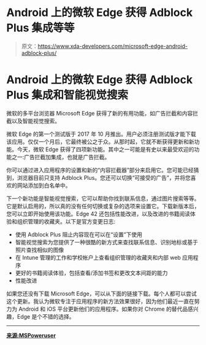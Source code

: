 # Android 上的微软 Edge 获得 Adblock Plus 集成等等

> 原文：<https://www.xda-developers.com/microsoft-edge-android-adblock-plus/>

# Android 上的微软 Edge 获得 Adblock Plus 集成和智能视觉搜索

微软的多平台浏览器 Microsoft Edge 获得了新的有用功能，如广告拦截和内容拦截以及智能视觉搜索。

微软 Edge 的第一个测试版于 2017 年 10 月推出。用户必须注册测试版才能下载该应用。仅仅一个月后，它最终被公之于众。从那时起，它就不断获得更新和新功能。今天，微软 Edge 获得了四项新功能。其中之一可能是有史以来最受欢迎的功能之一:广告拦截加集成，也就是广告拦截。

你可以通过进入应用程序的设置和新的“内容拦截器”部分来启用它。您可能已经猜到，浏览器目前只支持 Adblock Plus。您还可以切换“可接受的广告”，并将您喜欢的网站添加到白名单中。

下一个新功能是智能视觉搜索，它可以帮助你找到联系信息，通过图片搜索等等。它是默认启用的，所以真的没有任何切换或复杂的选项来设置它。下载新版本后，您可以立即开始使用该功能。Edge 42 还包括性能改进，以及改进的书籍阅读体验和组织管理的收藏夹。以下是官方变更日志:

*   使用 Adblock Plus 阻止内容现在可以在“设置”下使用
*   智能视觉搜索为您提供了一种很酷的新方式来查找联系信息、识别地标或基于照片查找相似的图像
*   在 Intune 管理的工作和学校帐户上查看组织管理的收藏夹和内部 web 应用程序
*   更好的书籍阅读体验，包括查看/添加书签和更改文本间距的能力
*   性能改进

如果您还没有下载 Microsoft Edge，可以从下面的链接下载。每个人都可以尝试这个更新。我认为微软专注于应用程序的新方法效果很好，因为他们最近一直在努力为 Android 和 iOS 平台更新他们的应用程序。如果你对 Chrome 的替代品感兴趣，Edge 是个不错的选择。

* * *

[**来源:MSPoweruser**](https://mspoweruser.com/microsoft-edge-for-android-beta-updated-with-adblock-plus-integration/)